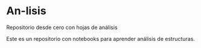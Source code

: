 # An-lisis
Repositorio desde cero con hojas de análisis

Este es un repositorio con notebooks para aprender análisis de estructuras.


